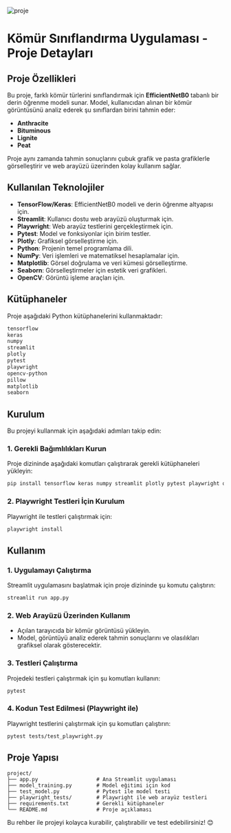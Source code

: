 
![proje](https://github.com/user-attachments/assets/ab58b797-327f-4e93-96fa-3bef9ec15f78)

# Kömür Sınıflandırma Uygulaması - Proje Detayları
## Proje Özellikleri

Bu proje, farklı kömür türlerini sınıflandırmak için **EfficientNetB0** tabanlı bir derin öğrenme modeli sunar. Model, kullanıcıdan alınan bir kömür görüntüsünü analiz ederek şu sınıflardan birini tahmin eder:

- **Anthracite**
- **Bituminous**
- **Lignite**
- **Peat**

Proje aynı zamanda tahmin sonuçlarını çubuk grafik ve pasta grafiklerle görselleştirir ve web arayüzü üzerinden kolay kullanım sağlar.

## Kullanılan Teknolojiler

- **TensorFlow/Keras**: EfficientNetB0 modeli ve derin öğrenme altyapısı için.
- **Streamlit**: Kullanıcı dostu web arayüzü oluşturmak için.
- **Playwright**: Web arayüz testlerini gerçekleştirmek için.
- **Pytest**: Model ve fonksiyonlar için birim testler.
- **Plotly**: Grafiksel görselleştirme için.
- **Python**: Projenin temel programlama dili.
- **NumPy**: Veri işlemleri ve matematiksel hesaplamalar için.
- **Matplotlib**: Görsel doğrulama ve veri kümesi görselleştirme.
- **Seaborn**: Görselleştirmeler için estetik veri grafikleri.
- **OpenCV**: Görüntü işleme araçları için.

## Kütüphaneler

Proje aşağıdaki Python kütüphanelerini kullanmaktadır:

```bash
tensorflow
keras
numpy
streamlit
plotly
pytest
playwright
opencv-python
pillow
matplotlib
seaborn
```

## Kurulum

Bu projeyi kullanmak için aşağıdaki adımları takip edin:

### 1. Gerekli Bağımlılıkları Kurun

Proje dizininde aşağıdaki komutları çalıştırarak gerekli kütüphaneleri yükleyin:

```bash
pip install tensorflow keras numpy streamlit plotly pytest playwright opencv-python pillow matplotlib seaborn
```

### 2. Playwright Testleri İçin Kurulum

Playwright ile testleri çalıştırmak için:

```bash
playwright install
```

## Kullanım

### 1. Uygulamayı Çalıştırma

Streamlit uygulamasını başlatmak için proje dizininde şu komutu çalıştırın:

```bash
streamlit run app.py
```

### 2. Web Arayüzü Üzerinden Kullanım

- Açılan tarayıcıda bir kömür görüntüsü yükleyin.
- Model, görüntüyü analiz ederek tahmin sonuçlarını ve olasılıkları grafiksel olarak gösterecektir.

### 3. Testleri Çalıştırma

Projedeki testleri çalıştırmak için şu komutları kullanın:

```bash
pytest
```

### 4. Kodun Test Edilmesi (Playwright ile)

Playwright testlerini çalıştırmak için şu komutları çalıştırın:

```bash
pytest tests/test_playwright.py
```

## Proje Yapısı

```plaintext
project/
├── app.py                   # Ana Streamlit uygulaması
├── model_training.py        # Model eğitimi için kod
├── test_model.py            # Pytest ile model testi
├── playwright_tests/        # Playwright ile web arayüz testleri
├── requirements.txt         # Gerekli kütüphaneler
└── README.md                # Proje açıklaması
```

Bu rehber ile projeyi kolayca kurabilir, çalıştırabilir ve test edebilirsiniz! 😊
```

